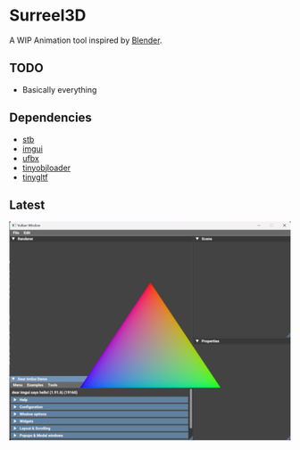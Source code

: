 # Surreel3D
A WIP Animation tool inspired by [Blender](https://www.blender.org/). 

## TODO
* Basically everything

## Dependencies
* [stb](https://github.com/nothings/stb)
* [imgui](https://github.com/ocornut/imgui)
* [ufbx](https://github.com/ufbx/ufbx)
* [tinyobjloader](https://github.com/tinyobjloader/tinyobjloader)
* [tinygltf](https://github.com/syoyo/tinygltf)

## Latest
![latest](./images/latest.png)